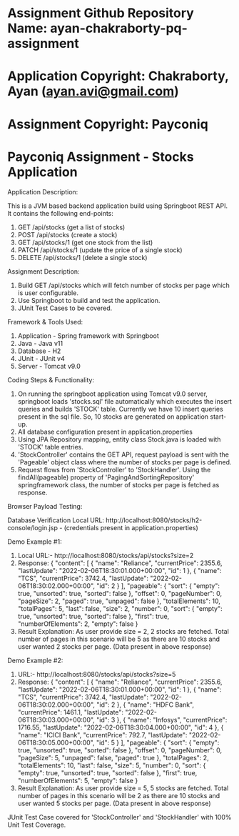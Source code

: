 # Assignment Github Repository Name: ayan-chakraborty-pq-assignment
# Application Copyright: Chakraborty, Ayan (ayan.avi@gmail.com)
# Assignment Copyright: Payconiq
# Payconiq Assignment - Stocks Application
 
Application Description:

This is a JVM based backend application build using Springboot REST API. It contains the following end-points:
1. GET /api/stocks (get a list of stocks)
2. POST /api/stocks (create a stock)
3. GET /api/stocks/1 (get one stock from the list)
4. PATCH /api/stocks/1 (update the price of a single stock)
5. DELETE /api/stocks/1 (delete a single stock)

Assignment Description:

1. Build GET /api/stocks which will fetch number of stocks per page which is user configurable.
2. Use Springboot to build and test the application.
3. JUnit Test Cases to be covered.

Framework & Tools Used:

1. Application - Spring framework with Springboot
2. Java - Java v11
3. Database - H2
4. JUnit - JUnit v4
5. Server - Tomcat v9.0

Coding Steps & Functionality:

1. On running the springboot application using Tomcat v9.0 server, springboot loads 'stocks.sql' file automatically which executes the insert queries and builds 'STOCK' table. Currently we have 10 insert queries present in the sql file. So, 10 stocks are generated on application start-up.
2. All database configuration present in application.properties
2. Using JPA Repository mapping, entity class Stock.java is loaded with 'STOCK' table entries.
3. 'StockController' contains the GET API, request payload is sent with the 'Pageable' object class where the number of stocks per page is defined.
4. Request flows from 'StockController' to 'StockHandler'. Using the findAll(pageable) property of 'PagingAndSortingRepository' springframework class, the number of stocks per page is fetched as response.

Browser Payload Testing:

Database Verification Local URL: http://localhost:8080/stocks/h2-console/login.jsp - (credentials present in application.properties)

Demo Example #1:

1. Local URL:- http://localhost:8080/stocks/api/stocks?size=2
2. Response:
{
  "content": [
    {
      "name": "Reliance",
      "currentPrice": 2355.6,
      "lastUpdate": "2022-02-06T18:30:01.000+00:00",
      "id": 1
    },
    {
      "name": "TCS",
      "currentPrice": 3742.4,
      "lastUpdate": "2022-02-06T18:30:02.000+00:00",
      "id": 2
    }
  ],
  "pageable": {
    "sort": {
      "empty": true,
      "unsorted": true,
      "sorted": false
    },
    "offset": 0,
    "pageNumber": 0,
    "pageSize": 2,
    "paged": true,
    "unpaged": false
  },
  "totalElements": 10,
  "totalPages": 5,
  "last": false,
  "size": 2,
  "number": 0,
  "sort": {
    "empty": true,
    "unsorted": true,
    "sorted": false
  },
  "first": true,
  "numberOfElements": 2,
  "empty": false
}
3. Result Explanation: As user provide size = 2, 2 stocks are fetched. Total number of pages in this scenario will be 5 as there are 10 stocks and user wanted 2 stocks per page. (Data present in above response)

Demo Example #2:

1. URL:- http://localhost:8080/stocks/api/stocks?size=5
2. Response:
{
  "content": [
    {
      "name": "Reliance",
      "currentPrice": 2355.6,
      "lastUpdate": "2022-02-06T18:30:01.000+00:00",
      "id": 1
    },
    {
      "name": "TCS",
      "currentPrice": 3742.4,
      "lastUpdate": "2022-02-06T18:30:02.000+00:00",
      "id": 2
    },
    {
      "name": "HDFC Bank",
      "currentPrice": 1461.1,
      "lastUpdate": "2022-02-06T18:30:03.000+00:00",
      "id": 3
    },
    {
      "name": "Infosys",
      "currentPrice": 1716.55,
      "lastUpdate": "2022-02-06T18:30:04.000+00:00",
      "id": 4
    },
    {
      "name": "ICICI Bank",
      "currentPrice": 792.7,
      "lastUpdate": "2022-02-06T18:30:05.000+00:00",
      "id": 5
    }
  ],
  "pageable": {
    "sort": {
      "empty": true,
      "unsorted": true,
      "sorted": false
    },
    "offset": 0,
    "pageNumber": 0,
    "pageSize": 5,
    "unpaged": false,
    "paged": true
  },
  "totalPages": 2,
  "totalElements": 10,
  "last": false,
  "size": 5,
  "number": 0,
  "sort": {
    "empty": true,
    "unsorted": true,
    "sorted": false
  },
  "first": true,
  "numberOfElements": 5,
  "empty": false
}
3. Result Explanation: As user provide size = 5, 5 stocks are fetched. Total number of pages in this scenario will be 2 as there are 10 stocks and user wanted 5 stocks per page. (Data present in above response)

JUnit Test Case covered for 'StockController' and 'StockHandler' with 100% Unit Test Coverage.